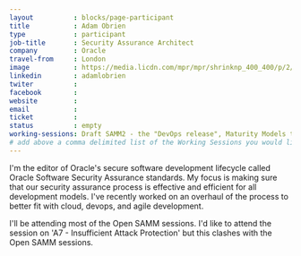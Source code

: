 ```yaml
---
layout          : blocks/page-participant
title           : Adam Obrien
type            : participant
job-title       : Security Assurance Architect
company         : Oracle
travel-from     : London
image           : https://media.licdn.com/mpr/mpr/shrinknp_400_400/p/2/005/04a/086/1c3ff3d.jpg
linkedin        : adamlobrien
twiter          :
facebook        :
website         :
email           :
ticket          :
status          : empty
working-sessions: Draft SAMM2 - the "DevOps release", Maturity Models tool, Review and improve the 12 SAMM practices, Update SAMM model to take into account Agile and DevOps, GDPR and DPO AppSec implications, Define Agile Security Practices
# add above a comma delimited list of the Working Sessions you would like to attend (use the session's title)
---
```


I'm the editor of Oracle's secure software development lifecycle called Oracle Software Security Assurance standards. My focus is making sure that our security assurance process is effective and efficient for all development models. I've recently worked on an overhaul of the process to better fit with cloud, devops, and agile development.

I'll be attending most of the Open SAMM sessions.
I'd like to attend the session on 'A7 - Insufficient Attack Protection' but this clashes with the Open SAMM sessions.
